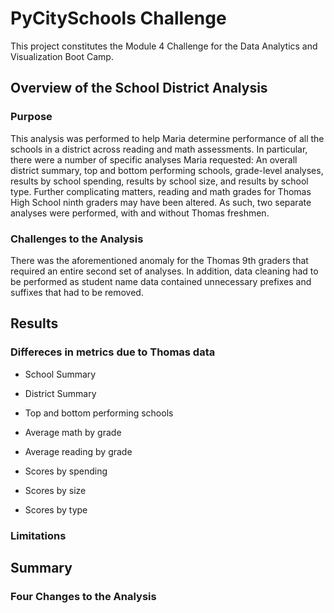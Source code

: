 
# PyCitySchools Challenge

This project constitutes the Module 4 Challenge for the Data Analytics and Visualization Boot Camp.

## Overview of the School District Analysis

### Purpose

This analysis was performed to help Maria determine performance of all the schools in a district across reading and math assessments. In particular, there were a number of specific analyses Maria requested: An overall district summary, top and bottom performing schools, grade-level analyses, results by school spending, results by school size, and results by school type. Further complicating matters, reading and math grades for Thomas High School ninth graders may have been altered. As such, two separate analyses were performed, with and without Thomas freshmen.

### Challenges to the Analysis

There was the aforementioned anomaly for the Thomas 9th graders that required an entire second set of analyses. In addition, data cleaning had to be performed as student name data contained unnecessary prefixes and suffixes that had to be removed.

## Results

### Differeces in metrics due to Thomas data

- School Summary


- District Summary


- Top and bottom performing schools


- Average math by grade


- Average reading by grade


- Scores by spending


- Scores by size


- Scores by type


### Limitations


## Summary

### Four Changes to the Analysis


